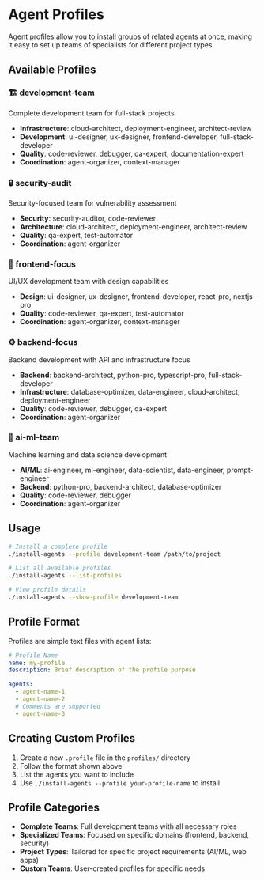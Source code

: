 # Agent Profiles

Agent profiles allow you to install groups of related agents at once, making it easy to set up teams of specialists for different project types.

## Available Profiles

### 🏗️ development-team
Complete development team for full-stack projects
- **Infrastructure**: cloud-architect, deployment-engineer, architect-review
- **Development**: ui-designer, ux-designer, frontend-developer, full-stack-developer  
- **Quality**: code-reviewer, debugger, qa-expert, documentation-expert
- **Coordination**: agent-organizer, context-manager

### 🔒 security-audit
Security-focused team for vulnerability assessment
- **Security**: security-auditor, code-reviewer
- **Architecture**: cloud-architect, deployment-engineer, architect-review
- **Quality**: qa-expert, test-automator
- **Coordination**: agent-organizer

### 🎨 frontend-focus
UI/UX development team with design capabilities
- **Design**: ui-designer, ux-designer, frontend-developer, react-pro, nextjs-pro
- **Quality**: code-reviewer, qa-expert, test-automator
- **Coordination**: agent-organizer, context-manager

### ⚙️ backend-focus
Backend development with API and infrastructure focus
- **Backend**: backend-architect, python-pro, typescript-pro, full-stack-developer
- **Infrastructure**: database-optimizer, data-engineer, cloud-architect, deployment-engineer
- **Quality**: code-reviewer, debugger, qa-expert
- **Coordination**: agent-organizer

### 🤖 ai-ml-team
Machine learning and data science development
- **AI/ML**: ai-engineer, ml-engineer, data-scientist, data-engineer, prompt-engineer
- **Backend**: python-pro, backend-architect, database-optimizer
- **Quality**: code-reviewer, debugger
- **Coordination**: agent-organizer

## Usage

```bash
# Install a complete profile
./install-agents --profile development-team /path/to/project

# List all available profiles
./install-agents --list-profiles

# View profile details
./install-agents --show-profile development-team
```

## Profile Format

Profiles are simple text files with agent lists:

```yaml
# Profile Name
name: my-profile
description: Brief description of the profile purpose

agents:
  - agent-name-1
  - agent-name-2
  # Comments are supported
  - agent-name-3
```

## Creating Custom Profiles

1. Create a new `.profile` file in the `profiles/` directory
2. Follow the format shown above
3. List the agents you want to include
4. Use `./install-agents --profile your-profile-name` to install

## Profile Categories

- **Complete Teams**: Full development teams with all necessary roles
- **Specialized Teams**: Focused on specific domains (frontend, backend, security)
- **Project Types**: Tailored for specific project requirements (AI/ML, web apps)
- **Custom Teams**: User-created profiles for specific needs
